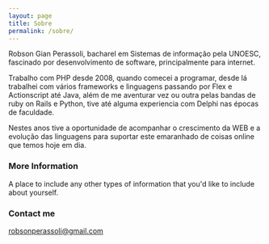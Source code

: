 ```yaml
---
layout: page
title: Sobre
permalink: /sobre/
---
```


Robson Gian Perassoli, bacharel em Sistemas de informação pela UNOESC, fascinado por desenvolvimento de software, principalmente para internet. 

Trabalho com PHP desde 2008, quando comecei a programar, desde lá trabalhei com vários frameworks e linguagens passando por Flex e Actionscript até Java, além de me aventurar vez ou outra pelas bandas de ruby on Rails e Python, tive até alguma experiencia com Delphi nas épocas de faculdade.

Nestes anos tive a oportunidade de acompanhar o crescimento da WEB e a evolução das linguagens para suportar este emaranhado de coisas online que temos hoje em dia.

### More Information

A place to include any other types of information that you'd like to include about yourself.

### Contact me

[robsonperassoli@gmail.com](mailto:robsonperassoli@gmail.com)
